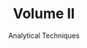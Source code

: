 ---
title: Volume II
subtitle: Analytical Techniques
weight: 200
layout: contents
class: list
slug: .
---